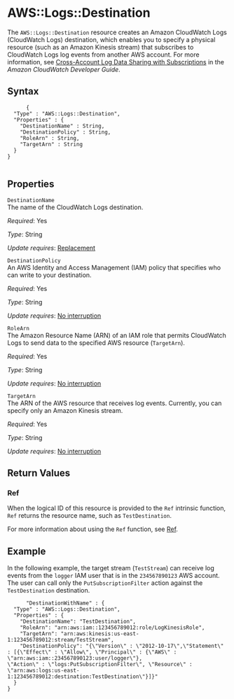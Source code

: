 AWS::Logs::Destination
======================

The `AWS::Logs::Destination` resource creates an Amazon CloudWatch Logs (CloudWatch Logs) destination, which enables you to specify a physical resource (such as an Amazon Kinesis stream) that subscribes to CloudWatch Logs log events from another AWS account. For more information, see [Cross-Account Log Data Sharing with Subscriptions](http://docs.aws.amazon.com/AmazonCloudWatch/latest/DeveloperGuide/CrossAccountSubscriptions.html) in the *Amazon CloudWatch Developer Guide*.

Syntax
------

``` {.programlisting}
      {
  "Type" : "AWS::Logs::Destination",
  "Properties" : {
    "DestinationName" : String,
    "DestinationPolicy" : String,
    "RoleArn" : String,
    "TargetArn" : String
  }
}
    
```

Properties
----------

 `DestinationName`   
The name of the CloudWatch Logs destination.

*Required*: Yes

*Type*: String

*Update requires*: [Replacement](using-cfn-updating-stacks-update-behaviors.html#update-replacement)

 `DestinationPolicy`   
An AWS Identity and Access Management (IAM) policy that specifies who can write to your destination.

*Required*: Yes

*Type*: String

*Update requires*: [No interruption](using-cfn-updating-stacks-update-behaviors.html#update-no-interrupt)

 `RoleArn`   
The Amazon Resource Name (ARN) of an IAM role that permits CloudWatch Logs to send data to the specified AWS resource (`TargetArn`).

*Required*: Yes

*Type*: String

*Update requires*: [No interruption](using-cfn-updating-stacks-update-behaviors.html#update-no-interrupt)

 `TargetArn`   
The ARN of the AWS resource that receives log events. Currently, you can specify only an Amazon Kinesis stream.

*Required*: Yes

*Type*: String

*Update requires*: [No interruption](using-cfn-updating-stacks-update-behaviors.html#update-no-interrupt)

Return Values
-------------

### Ref

When the logical ID of this resource is provided to the `Ref` intrinsic function, `Ref` returns the resource name, such as `TestDestination`.

For more information about using the `Ref` function, see [Ref](intrinsic-function-reference-ref.html "Ref").

Example
-------

In the following example, the target stream (`TestStream`) can receive log events from the `logger` IAM user that is in the `234567890123` AWS account. The user can call only the `PutSubscriptionFilter` action against the `TestDestination` destination.

``` {.programlisting}
      "DestinationWithName" : {
  "Type" : "AWS::Logs::Destination",
  "Properties" : {
    "DestinationName": "TestDestination",
    "RoleArn": "arn:aws:iam::123456789012:role/LogKinesisRole",
    "TargetArn": "arn:aws:kinesis:us-east-1:123456789012:stream/TestStream",
    "DestinationPolicy": "{\"Version\" : \"2012-10-17\",\"Statement\" : [{\"Effect\" : \"Allow\", \"Principal\" : {\"AWS\" : \"arn:aws:iam::234567890123:user/logger\"},
\"Action\" : \"logs:PutSubscriptionFilter\", \"Resource\" : \"arn:aws:logs:us-east-1:123456789012:destination:TestDestination\"}]}"
  }
}
    
```
